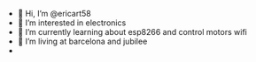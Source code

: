 - 👋 Hi, I’m @ericart58
- 👀 I’m interested in electronics
- 🌱 I’m currently learning about esp8266 and control motors wifi
- 💞️ I’m living at barcelona and jubilee
- 

<!---
ericart58/ericart58 is a ✨ special ✨ repository because its `README.md` (this file) appears on your GitHub profile.
You can click the Preview link to take a look at your changes.
--->
